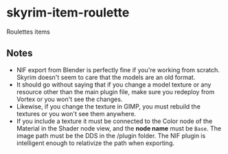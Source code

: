 # skyrim-item-roulette

Roulettes items

## Notes

* NIF export from Blender is perfectly fine if you're working from scratch.
Skyrim doesn't seem to care that the models are an old format.
* It should go without saying that if you change a model texture or any
resource other than the main plugin file, make sure you redeploy from Vortex
or you won't see the changes.
* Likewise, if you change the texture in GIMP, you must rebuild the textures
or you won't see them anywhere.
* If you include a texture it must be connected to the Color node of the Material
in the Shader node view, and the **node name** must be `Base`. The image path must
be the DDS in the /plugin folder. The NIF plugin is intelligent enough to relativize
the path when exporting.
